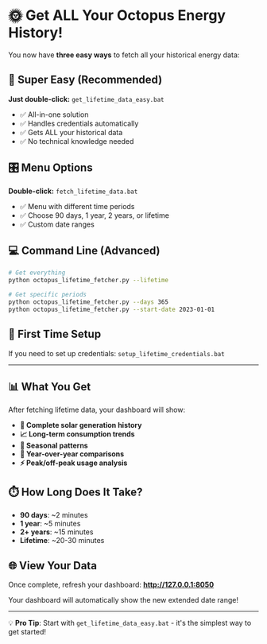 # 🌞 Get ALL Your Octopus Energy History!

You now have **three easy ways** to fetch all your historical energy data:

## 🚀 **Super Easy (Recommended)**
**Just double-click:** `get_lifetime_data_easy.bat`
- ✅ All-in-one solution
- ✅ Handles credentials automatically  
- ✅ Gets ALL your historical data
- ✅ No technical knowledge needed

## 🎛️ **Menu Options**
**Double-click:** `fetch_lifetime_data.bat`
- ✅ Menu with different time periods
- ✅ Choose 90 days, 1 year, 2 years, or lifetime
- ✅ Custom date ranges

## 💻 **Command Line (Advanced)**
```bash
# Get everything
python octopus_lifetime_fetcher.py --lifetime

# Get specific periods
python octopus_lifetime_fetcher.py --days 365
python octopus_lifetime_fetcher.py --start-date 2023-01-01
```

## 🔑 **First Time Setup**
If you need to set up credentials: `setup_lifetime_credentials.bat`

---

## 📊 **What You Get**

After fetching lifetime data, your dashboard will show:

- **🌱 Complete solar generation history**
- **📈 Long-term consumption trends** 
- **🍂 Seasonal patterns**
- **📅 Year-over-year comparisons**
- **⚡ Peak/off-peak usage analysis**

## ⏱️ **How Long Does It Take?**

- **90 days**: ~2 minutes
- **1 year**: ~5 minutes  
- **2+ years**: ~15 minutes
- **Lifetime**: ~20-30 minutes

## 🌐 **View Your Data**

Once complete, refresh your dashboard: **http://127.0.0.1:8050**

Your dashboard will automatically show the new extended date range!

---

💡 **Pro Tip**: Start with `get_lifetime_data_easy.bat` - it's the simplest way to get started! 